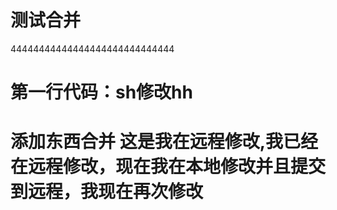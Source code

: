 # 测试合并
  44444444444444444444444444444
#  第一行代码：sh修改hh

# 添加东西合并  这是我在远程修改,我已经在远程修改，现在我在本地修改并且提交到远程，我现在再次修改

